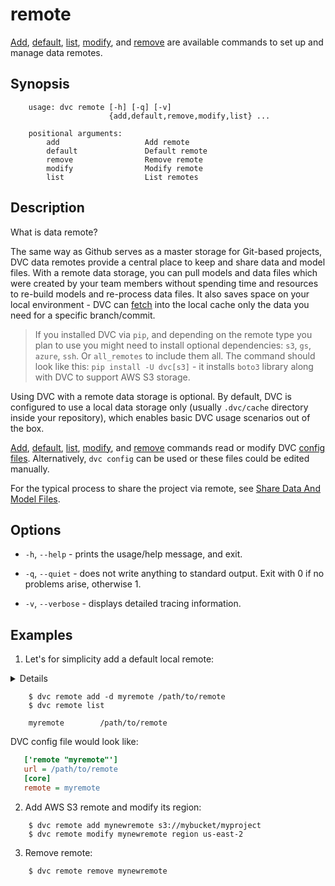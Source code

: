 # remote

[Add](/doc/commands-reference/remote-add),
[default](/doc/commands-reference/remote-default),
[list](/doc/commands-reference/remote-list),
[modify](/doc/commands-reference/remote-modify), and
[remove](/doc/commands-reference/remote-remove) are available commands to set up
and manage data remotes.

## Synopsis

```usage
    usage: dvc remote [-h] [-q] [-v]
                      {add,default,remove,modify,list} ...

    positional arguments:
        add                   Add remote
        default               Default remote
        remove                Remove remote
        modify                Modify remote
        list                  List remotes
```

## Description

What is data remote?

The same way as Github serves as a master storage for Git-based projects, DVC
data remotes provide a central place to keep and share data and model files.
With a remote data storage, you can pull models and data files which were
created by your team members without spending time and resources to re-build
models and re-process data files. It also saves space on your local
environment - DVC can [fetch](/doc/commands-reference/fetch) into the local
cache only the data you need for a specific branch/commit.

> If you installed DVC via `pip`, and depending on the remote type you plan to
> use you might need to install optional dependencies: `s3`, `gs`, `azure`,
> `ssh`. Or `all_remotes` to include them all. The command should look like
> this: `pip install -U dvc[s3]` - it installs `boto3` library along with DVC to
> support AWS S3 storage.

Using DVC with a remote data storage is optional. By default, DVC is configured
to use a local data storage only (usually `.dvc/cache` directory inside your
repository), which enables basic DVC usage scenarios out of the box.

[Add](/doc/commands-reference/remote-add),
[default](/doc/commands-reference/remote-default),
[list](/doc/commands-reference/remote-list),
[modify](/doc/commands-reference/remote-modify), and
[remove](/doc/commands-reference/remote-remove) commands read or modify DVC
[config files](/doc/user-guide/dvc-files-and-directories). Alternatively,
`dvc config` can be used or these files could be edited manually.

For the typical process to share the project via remote, see
[Share Data And Model Files](/doc/use-cases/share-data-and-model-files).

## Options

- `-h`, `--help` - prints the usage/help message, and exit.

- `-q`, `--quiet` - does not write anything to standard output. Exit with 0 if
  no problems arise, otherwise 1.

- `-v`, `--verbose` - displays detailed tracing information.

## Examples

1. Let's for simplicity add a default local remote:

<details>

### What is a "local remote" ?

While the term may seem contradictory, it doesn't have to be. The "local" part
refers to the machine where the project is stored, so it can be any directory
accessible to the same system. The "remote" part refers specifically to the
project/repository itself.

</details>

```dvc
    $ dvc remote add -d myremote /path/to/remote
    $ dvc remote list

    myremote        /path/to/remote
```

DVC config file would look like:

```ini
   ['remote "myremote"']
   url = /path/to/remote
   [core]
   remote = myremote
```

2. Add AWS S3 remote and modify its region:

```dvc
    $ dvc remote add mynewremote s3://mybucket/myproject
    $ dvc remote modify mynewremote region us-east-2
```

3. Remove remote:

```dvc
    $ dvc remote remove mynewremote
```
